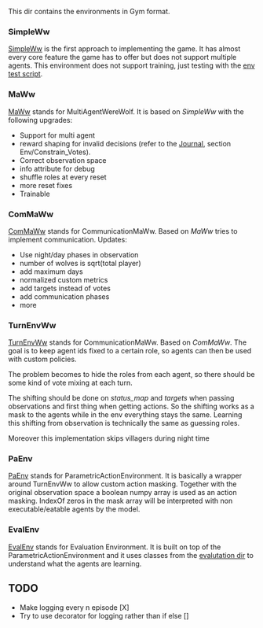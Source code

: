 This dir contains the environments in Gym format.

### SimpleWw
[SimpleWw](gym_ww/envs/SimpleWW.py) is the first approach to implementing the game.
It has almost every core feature the game has to offer but does not support multiple agents.
This environment does not support training, just testing with the [env test script](tests/env_test.py).


### MaWw
[MaWw](gym_ww/envs/MaWw.py) stands for MultiAgentWereWolf. It is based on _SimpleWw_ with the following upgrades:
- Support for multi agent
- reward shaping for invalid decisions (refer to the [Journal](MarkDowns/Journal.md), section Env/Constrain_Votes).
- Correct observation space
- info attribute for debug 
- shuffle roles at every reset
- more reset fixes
- Trainable 

### ComMaWw
[ComMaWw](gym_ww/envs/ComMaWw.py) stands for CommunicationMaWw.
Based on _MaWw_ tries to implement communication. Updates:
- Use night/day phases in observation
- number of wolves is sqrt(total player)
- add maximum days
- normalized custom metrics
- add targets instead of votes
- add communication phases
- more

### TurnEnvWw
[TurnEnvWw](gym_ww/envs/TurnEnvWw.py) stands for CommunicationMaWw.
Based on _ComMaWw_. The goal is to keep agent ids fixed to a certain role, so agents can then be used with custom policies.

The problem becomes to hide the roles from each agent, so there should be some kind of vote mixing at each turn. 

The shifting should be done on _status_map_ and _targets_ when passing observations and first thing when getting actions. So the 
shifting works as a mask to the agents while in the env everything stays the same.
Learning this shifting from observation is technically the same as guessing roles.

Moreover this implementation skips villagers during night time

### PaEnv
[PaEnv](gym_ww/envs/PaEnv.py) stands for ParametricActionEnvironment.
It is basically a wrapper around TurnEnvWw to allow custom action masking. 
Together with the original observation space a boolean numpy array is used as an action masking. IndexOf zeros in the
 mask array will be interpreted with non executable/eatable agents by the model. 

### EvalEnv
[EvalEnv](gym_ww/envs/EvalEnv.py) stands for Evaluation Environment.
It is built on top of the ParametricActionEnvironment and it uses classes from the [evalutation dir](src/evaluation) to understand what the agents are learning.

## TODO
- Make logging every n episode [X]
- Try to use decorator for logging rather than if else []
